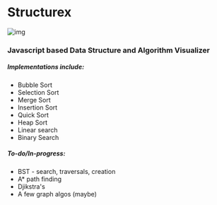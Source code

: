 # Structurex

![img](arc/assets/logo.png)

### Javascript based Data Structure and Algorithm Visualizer

##### Implementations include:
* Bubble Sort
* Selection Sort
* Merge Sort
* Insertion Sort
* Quick Sort
* Heap Sort
* Linear search
* Binary Search

##### To-do/In-progress:
* BST - search, traversals, creation
* A* path finding
* Djikstra's
* A few graph algos (maybe)
